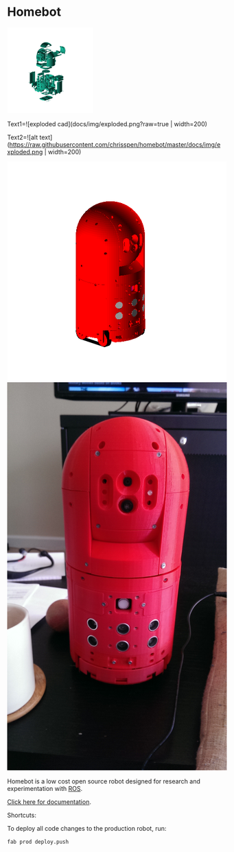 Homebot
============================================================

<img src="docs/img/exploded.png?raw=true" alt="exploded cad" style="max-width:200px;" width="200" />

Text1=![exploded cad](docs/img/exploded.png?raw=true | width=200)

Text2=![alt text](https://raw.githubusercontent.com/chrisspen/homebot/master/docs/img/exploded.png | width=200)

<img src="docs/img/layout.png?raw=true" alt="layout cad" style="max-width:512px;"/>
<img src="docs/img/assembled_complete_20160612_105319.jpg?raw=true" alt="assembled" style="max-width:512px;"/>

Homebot is a low cost open source robot designed for research and experimentation with [ROS](http://www.ros.org/).

[Click here for documentation](http://chrisspen.github.io/homebot).

Shortcuts:

To deploy all code changes to the production robot, run:

    fab prod deploy.push
